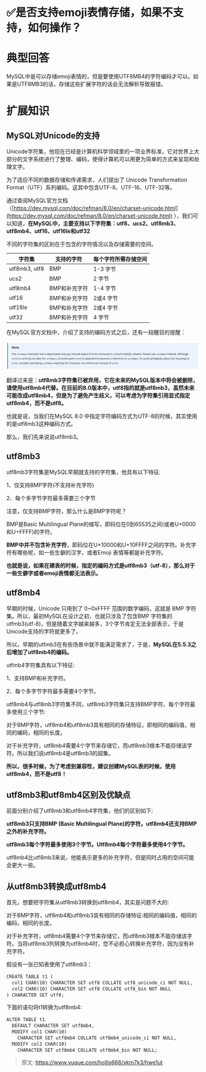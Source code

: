 # ✅是否支持emoji表情存储，如果不支持，如何操作？

# 典型回答


MySQL中是可以存储emoji表情的，但是要使用UTF8MB4的字符编码才可以。如果是UTF8MB3的话，存储这些扩展字符的话会无法解析导致报错。



# 扩展知识


## MySQL对Unicode的支持


Unicode字符集，他现在已经是计算机科学领域里的一项业界标准，它对世界上大部分的文字系统进行了整理、编码，使得计算机可以用更为简单的方式来呈现和处理文字。



为了适应不同的数据存储和传递需求，人们提出了 Unicode Transformation Format（UTF）系列编码。这其中包含UTF-8、UTF-16、UTF-32等。



通过查阅MySQL官方文档（[https://dev.mysql.com/doc/refman/8.0/en/charset-unicode.html](https://dev.mysql.com/doc/refman/8.0/en/charset-unicode.html) ），我们可以知道，**在MySQL中，主要支持以下字符集：utf8、ucs2、utf8mb3、utf8mb4、utf16、utf16le和utf32**



不同的字符集的区别在于包含的字符情况以及存储需要的空间。

| 字符集 | 支持的字符 | 每个字符所需存储空间 |
| --- | --- | --- |
| utf8mb3, utf8 | BMP | 1-3 字节 |
| ucs2 | BMP | 2 字节 |
| utf8mb4 | BMP和补充字符 | 1-4 字节 |
| utf16 | BMP和补充字符 | 2或4 字节 |
| utf16le | BMP和补充字符 | 2或4 字节 |
| utf32 | BMP和补充字符 | 4 字节 |




在MySQL官方文档中，介绍了支持的编码方式之后，还有一段醒目的提醒：



![16205427559305.jpg](./img/U3-UFyrVW326p9X1/1726910426287-52687b03-4d1e-4776-9c7d-796ff5a84c87-136020.jpeg)



翻译过来是：**utf8mb3字符集已被弃用，它在未来的MySQL版本中将会被删除，请使用utf8mb4代替。在目前的8.0版本中，utf8指的就是utf8mb3，虽然未来可能改成utf8mb4，但是为了避免产生歧义，可以考虑为字符集引用显式指定utf8mb4，而不是utf8。**



也就是说，当我们在MySQL 8.0 中指定字符编码方式为UTF-8的时候，其实使用的是utf8mb3这种编码方式。



那么，我们先来说说utf8mb3。



## utf8mb3


utf8mb3字符集是MySQL早期就支持的字符集，他具有以下特征:



1、仅支持BMP字符(不支持补充字符)



2、每个多字节字符最多需要三个字节



注意，仅支持BMP字符，那么什么是BMP字符呢？



BMP是Basic Multilingual Plane的缩写，即码位在0到65535之间(或者U+0000和U+FFFF)的字符。



**BMP中并不包含补充字符**，即码位在U+10000和U+10FFFF之间的字符。补充字符有哪些呢，如一些生僻的汉字，或者Emoji 表情等都是补充字符。



**也就是说，如果在建表的时候，指定的编码方式是utf8mb3（utf-8），那么对于一些生僻字或者emoji表情都无法表示。**



## utf8mb4


早期的时候，Unicode 只用到了 0~0xFFFF 范围的数字编码，这就是 BMP 字符集。所以，最初MySQL在设计之初，也就只涉及了包含BMP 字符集的utfmb3(utf-8)，但是随着文字越来越多，3个字节肯定无法全部表示，于是Unicode支持的字符就更多了。



所以，早期的utfmb3在有些场景中就不能满足需求了，于是，**MySQL在5.5.3之后增加了utf8mb4的编码。**



utfmb4字符集具有以下特征:



1、支持BMP和补充字符。



2、每个多字节字符最多需要4个字节。



utf8mb4与utf8mb3字符集不同，utf8mb3字符集只支持BMP字符，每个字符最多使用三个字节:



对于BMP字符，utf8mb4和utf8mb3具有相同的存储特征，即相同的编码值，相同的编码，相同的长度。



对于补充字符，utf8mb4需要4个字节来存储它，而utf8mb3根本不能存储该字符。所以我们说utf8mb4是utf8mb3的超集。



**所以，很多时候，为了考虑到兼容性，建议创建MySQL表的时候，使用utf8mb4，而不是utf8！**



## utf8mb3和utf8mb4区别及优缺点


前面分别介绍了utf8mb3和utf8mb4字符集，他们的区别如下:



**utf8mb3只支持BMP (Basic Multilingual Plane)的字符。utf8mb4还支持BMP之外的补充字符。**



**utf8mb3每个字符最多使用3个字节。Utf8mb4每个字符最多使用4个字节。**



utf8mb4比utf8mb3来说，他能表示更多的补充字符，但是同时占用的空间可能会更大一些。



## 从utf8mb3转换成utf8mb4


首先，想要把字符集从utf8mb3转换到utf8mb4，其实是问题不大的:



对于BMP字符，utf8mb4和utf8mb3具有相同的存储特征:相同的编码值，相同的编码，相同的长度。



对于补充字符，utf8mb4需要4个字节来存储它，而utf8mb3根本不能存储该字符。当将utf8mb3列转换为utf8mb4时，您不必担心转换补充字符，因为没有补充字符。



假设有一张已知表使用了utf8mb3：



```plain
CREATE TABLE t1 (
  col1 CHAR(10) CHARACTER SET utf8 COLLATE utf8_unicode_ci NOT NULL,
  col2 CHAR(10) CHARACTER SET utf8 COLLATE utf8_bin NOT NULL
) CHARACTER SET utf8;
```



下面的语句将t1转换为utf8mb4:



```plain
ALTER TABLE t1
  DEFAULT CHARACTER SET utf8mb4,
  MODIFY col1 CHAR(10)
    CHARACTER SET utf8mb4 COLLATE utf8mb4_unicode_ci NOT NULL,
  MODIFY col2 CHAR(10)
    CHARACTER SET utf8mb4 COLLATE utf8mb4_bin NOT NULL;
```







> 原文: <https://www.yuque.com/hollis666/xkm7k3/hwe1ut>